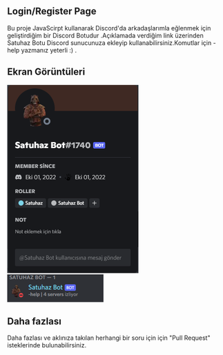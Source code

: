 ## Login/Register Page

Bu proje JavaScirpt kullanarak Discord'da arkadaşlarımla eğlenmek için geliştirdiğim bir Discord Botudur .Açıklamada verdiğim link üzerinden Satuhaz Botu Discord sunucunuza ekleyip kullanabilirsiniz.Komutlar için -help yazmanız yeterli :) .

## Ekran Görüntüleri

<div>
<img src="https://github.com/ahmetenesbahar/discord-bot-satuhaz/blob/main/screenshots/Satuhaz%20Bot.png">
<img src="https://github.com/ahmetenesbahar/discord-bot-satuhaz/blob/main/screenshots/Satuhaz%20Bot(1).png">
</div>

## Daha fazlası

Daha fazlası ve aklınıza takılan herhangi bir soru için için "Pull Request" isteklerinde bulunabilirsiniz.
